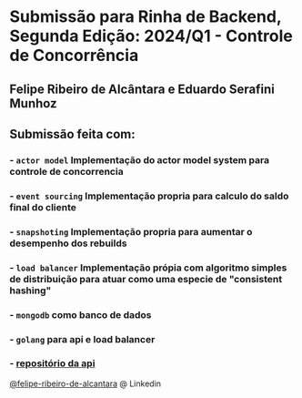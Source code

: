 # Submissão para Rinha de Backend, Segunda Edição: 2024/Q1 - Controle de Concorrência

## Felipe Ribeiro de Alcântara e Eduardo Serafini Munhoz
## Submissão feita com:
### - `actor model` Implementação do actor model system para controle de concorrencia
### - `event sourcing` Implementação propria para calculo do saldo final do cliente
### - `snapshoting` Implementação propria para aumentar o desempenho dos rebuilds
### - `load balancer` Implementação própia com algoritmo simples de distribuição para atuar como uma especie de "consistent hashing"
### - `mongodb` como banco de dados
### - `golang` para api e load balancer
### - [repositório da api](https://github.com/feralc/rinha-de-backend-2024)

[@felipe-ribeiro-de-alcantara](https://www.linkedin.com/in/felipe-ribeiro-de-alcantara/) @ Linkedin
